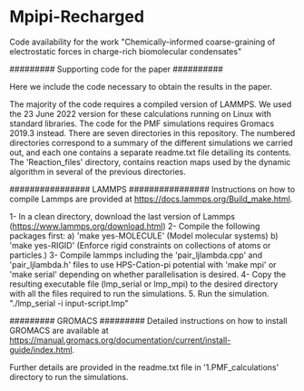 # Mpipi-Recharged
Code availability for the work "Chemically-informed coarse-graining of electrostatic forces in charge-rich biomolecular condensates"

######### Supporting code for the paper ##########

Here we include the code necessary to obtain the results in the paper.

The majority of the code requires a compiled version of LAMMPS. We used the 23 June 2022 version for these calculations running on Linux with standard libraries. 
The code for the PMF simulations requires Gromacs 2019.3 instead. 
There are seven directories in this repository. The numbered directories correspond to a summary of the different simulations we carried out, and each one contains a separate readme.txt file detailing its contents. 
The 'Reaction_files' directory, contains reaction maps used by the dynamic algorithm in several of the previous directories.

################ LAMMPS ################ Instructions on how to compile Lammps are provided at https://docs.lammps.org/Build_make.html.

1- In a clean directory, download the last version of Lammps (https://www.lammps.org/download.html) 
2- Compile the following packages first: 
a) 'make yes-MOLECULE' (Model molecular systems) 
b) 'make yes-RIGID' (Enforce rigid constraints on collections of atoms or particles.) 
3- Compile lammps including the 'pair_ljlambda.cpp' and 'pair_ljlambda.h' files to use HPS-Cation-pi potential with 'make mpi' or 'make serial' depending on whether parallelisation is desired. 
4- Copy the resulting executable file (lmp_serial or lmp_mpi) to the desired directory with all the files required to run the simulations. 
5. Run the simulation. "./lmp_serial -i input-script.lmp" 

######### GROMACS ######### Detailed instructions on how to install GROMACS are available at https://manual.gromacs.org/documentation/current/install-guide/index.html. 

Further details are provided in the readme.txt file in '1.PMF_calculations' directory to run the simulations.

